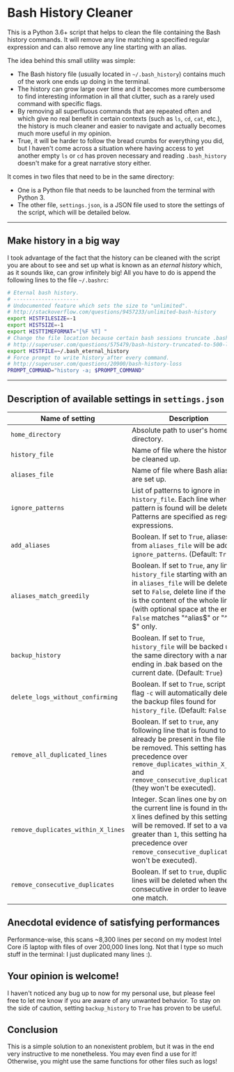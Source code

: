 # Bash History Cleaner

This is a Python 3.6+ script that helps to clean the file containing the Bash history commands. It will remove any line matching a specified regular expression and can also remove any line starting with an alias.

The idea behind this small utility was simple:

- The Bash history file (usually located in `~/.bash_history`) contains much of the work one ends up doing in the terminal.
- The history can grow large over time and it becomes more cumbersome to find interesting information in all that clutter, such as a rarely used command with specific flags.
- By removing all superfluous commands that are repeated often and which give no real benefit in certain contexts (such as `ls`, `cd`, `cat`, etc.), the history is much cleaner and easier to navigate and actually becomes much more useful in my opinion.
- True, it will be harder to follow the bread crumbs for everything you did, but I haven't come across a situation where having access to yet another empty `ls` or `cd` has proven necessary and reading `.bash_history` doesn't make for a great narrative story either.

It comes in two files that need to be in the same directory:

- One is a Python file that needs to be launched from the terminal with Python 3.
- The other file, `settings.json`, is a JSON file used to store the settings of the script, which will be detailed below.

----

## Make history in a big way

I took advantage of the fact that the history can be cleaned with the script you are about to see and set up what is known as an _eternal history_ which, as it sounds like, can grow infinitely big! All you have to do is append the following lines to the file `~/.bashrc`:

```bash
# Eternal bash history.
# ---------------------
# Undocumented feature which sets the size to "unlimited".
# http://stackoverflow.com/questions/9457233/unlimited-bash-history
export HISTFILESIZE=-1
export HISTSIZE=-1
export HISTTIMEFORMAT="[%F %T] "
# Change the file location because certain bash sessions truncate .bash_history file upon close.
# http://superuser.com/questions/575479/bash-history-truncated-to-500-lines-on-each-login
export HISTFILE=~/.bash_eternal_history
# Force prompt to write history after every command.
# http://superuser.com/questions/20900/bash-history-loss
PROMPT_COMMAND="history -a; $PROMPT_COMMAND"
```
----

## Description of available settings in `settings.json`

| Name of setting | Description |
| --------------- | ----------- |
| `home_directory` | Absolute path to user's home directory. |
| `history_file`  | Name of file where the history will be cleaned up. |
| `aliases_file`  | Name of file where Bash aliases are set up. |
| `ignore_patterns` | List of patterns to ignore in `history_file`. Each line where a pattern is found will be deleted. Patterns are specified as regular expressions. |
| `add_aliases` | Boolean. If set to `True`, aliases from `aliases_file` will be added to `ignore_patterns`. (Default: `True`) |
| `aliases_match_greedily` | Boolean. If set to `True`, any line in `history_file` starting with an alias in `aliases_file` will be deleted. If set to `False`, delete line if the alias is the content of the whole line (with optional space at the end): `False` matches "^alias$" or "^alias $" only. |
| `backup_history` | Boolean. If set to `True`, `history_file` will be backed up in the same directory with a name ending in .bak based on the current date. (Default: `True`) |
| `delete_logs_without_confirming` | Boolean. If set to `True`, script with flag `-c` will automatically delete all the backup files found for `history_file`. (Default: `False`) |
| `remove_all_duplicated_lines` | Boolean. If set to `true`, any following line that is found to already be present in the file will be removed. This setting has precedence over `remove_duplicates_within_X_lines` and `remove_consecutive_duplicates` (they won't be executed). |
| `remove_duplicates_within_X_lines` | Integer. Scan lines one by one. If the current line is found in the next `X` lines defined by this setting, it will be removed. If set to a value greater than `1`, this setting has precedence over `remove_consecutive_duplicates` (it won't be executed). |
| `remove_consecutive_duplicates` | Boolean. If set to `true`, duplicated lines will be deleted when they are consecutive in order to leave only one match. |


## Anecdotal evidence of satisfying performances

Performance-wise, this scans ~8,300 lines per second on my modest Intel Core i5 laptop with files of over 200,000 lines long. Not that I type so much stuff in the terminal: I just duplicated many lines :).


## Your opinion is welcome!

I haven't noticed any bug up to now for my personal use, but please feel free to let me know if you are aware of any unwanted behavior. To stay on the side of caution, setting `backup_history` to `True` has proven to be useful.


## Conclusion

This is a simple solution to an nonexistent problem, but it was in the end very instructive to me nonetheless. You may even find a use for it! Otherwise, you might use the same functions for other files such as logs!
